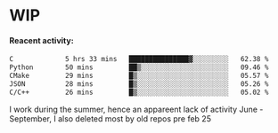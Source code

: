 # WIP

#### Reacent activity:
<!--START_SECTION:waka-->

```txt
C             5 hrs 33 mins   ███████████████▓░░░░░░░░░   62.38 %
Python        50 mins         ██▒░░░░░░░░░░░░░░░░░░░░░░   09.46 %
CMake         29 mins         █▒░░░░░░░░░░░░░░░░░░░░░░░   05.57 %
JSON          28 mins         █▒░░░░░░░░░░░░░░░░░░░░░░░   05.26 %
C/C++         26 mins         █▒░░░░░░░░░░░░░░░░░░░░░░░   05.02 %
```

<!--END_SECTION:waka-->

I work during the summer, hence an appareent lack of activity June - September, I also deleted most by old repos pre feb 25
